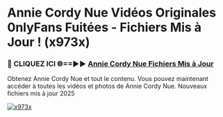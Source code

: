 # Annie Cordy Nue Vidéos Originales 0nlyFans Fuitées - Fichiers Mis à Jour ! (x973x)

<h3>🔴 CLIQUEZ ICI 🌐==►► <a href="https://tinyurl.com/2pmr4ezf" rel="nofollow">Annie Cordy Nue Fichiers Mis à Jour</a></h3>

Obtenez Annie Cordy Nue et tout le contenu. Vous pouvez maintenant accéder à toutes les vidéos et photos de Annie Cordy Nue. Nouveaux fichiers mis à jour 2025

[![x973x](https://i.imgur.com/6SNvagu.gif)](https://tinyurl.com/2pmr4ezf)
